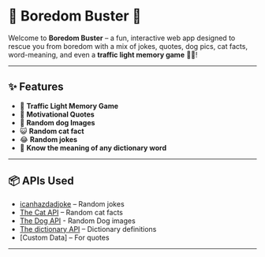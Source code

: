 # 🎲 Boredom Buster 🚀

Welcome to **Boredom Buster** – a fun, interactive web app designed to rescue you from boredom with a mix of jokes, quotes, dog pics, cat facts, word-meaning, and even a **traffic light memory game** 🧠🚦!

---

## ✨ Features

- 🚦 **Traffic Light Memory Game** 
- 💬 **Motivational Quotes** 
- 🐶 **Random dog Images**
- 😺 **Random cat fact**
- 😂 **Random jokes**
- 📖 **Know the meaning of any dictionary word** 

---


## 📦 APIs Used

- [icanhazdadjoke](https://icanhazdadjoke.com/api) – Random jokes
- [The Cat API](https://catfact.ninja/fact) – Random cat facts
- [The Dog API](https://dog.ceo/api/breeds/image/random) - Random Dog images
- [The dictionary API](https://api.dictionaryapi.dev/api/v2/entries/en/) – Dictionary definitions
- [Custom Data] – For quotes


---
